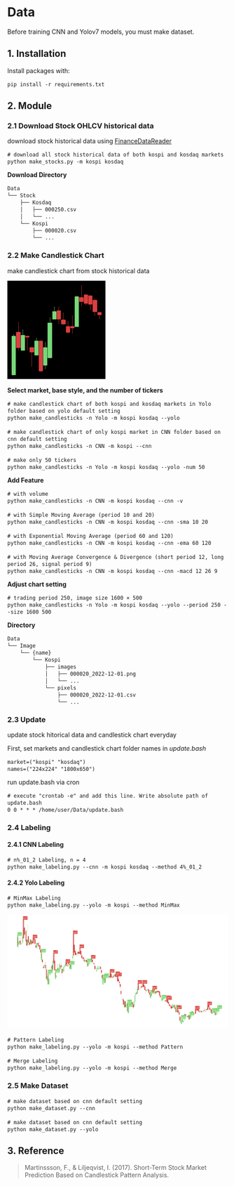 # Data

Before training CNN and Yolov7 models, you must make dataset.

## 1. Installation
Install packages with:
```
pip install -r requirements.txt
```

## 2. Module
### 2.1 Download Stock OHLCV historical data
download stock historical data using [FinanceDataReader](https://github.com/financedata-org/FinanceDataReader)

```
# download all stock historical data of both kospi and kosdaq markets
python make_stocks.py -m kospi kosdaq
```

__Download Directory__

```
Data
└── Stock
    ├── Kosdaq
    │   ├── 000250.csv
    │   └── ...
    └── Kospi
        ├── 000020.csv
        └── ...
```

### 2.2 Make Candlestick Chart
make candlestick chart from stock historical data

<img src="./Image/224x224/Kospi/images/000020_2022-11-01.png" width="224px" height="224px" title="Candlestick Chart Sample" alt="CNN Chart"></img><br/>

__Select market, base style, and the number of tickers__
```
# make candlestick chart of both kospi and kosdaq markets in Yolo folder based on yolo default setting
python make_candlesticks -n Yolo -m kospi kosdaq --yolo

# make candlestick chart of only kospi market in CNN folder based on cnn default setting
python make_candlesticks -n CNN -m kospi --cnn

# make only 50 tickers
python make_candlesticks -n Yolo -m kospi kosdaq --yolo -num 50
```

__Add Feature__
```
# with volume
python make_candlesticks -n CNN -m kospi kosdaq --cnn -v

# with Simple Moving Average (period 10 and 20)
python make_candlesticks -n CNN -m kospi kosdaq --cnn -sma 10 20

# with Exponential Moving Average (period 60 and 120)
python make_candlesticks -n CNN -m kospi kosdaq --cnn -ema 60 120

# with Moving Average Convergence & Divergence (short period 12, long period 26, signal period 9)
python make_candlesticks -n CNN -m kospi kosdaq --cnn -macd 12 26 9
```

__Adjust chart setting__
```
# trading period 250, image size 1600 × 500
python make_candlesticks -n Yolo -m kospi kosdaq --yolo --period 250 --size 1600 500
```

__Directory__

```
Data
└── Image
    └── {name}
        └── Kospi
            ├── images
            │   ├── 000020_2022-12-01.png
            │   └── ...
            └── pixels
                ├── 000020_2022-12-01.csv
                └── ...
```


### 2.3 Update
update stock hitorical data and candlestick chart everyday

First, set markets and candlestick chart folder names in _update.bash_
```
market=("kospi" "kosdaq")
names=("224x224" "1800x650")
```

run update.bash via cron
```
# execute "crontab -e" and add this line. Write absolute path of update.bash
0 0 * * * /home/user/Data/update.bash
```

### 2.4 Labeling

#### 2.4.1 CNN Labeling
```
# n%_01_2 Labeling, n = 4
python make_labeling.py --cnn -m kospi kosdaq --method 4%_01_2
```

#### 2.4.2 Yolo Labeling

```
# MinMax Labeling
python make_labeling.py --yolo -m kospi --method MinMax
```

<img src="./Sample/MinMax_000020_2022-12-01.png" width="720px" height="260px" title="MinMax Labeling Sample" alt="MinMax Labeling"></img><br/>

```
# Pattern Labeling
python make_labeling.py --yolo -m kospi --method Pattern

# Merge Labeling
python make_labeling.py --yolo -m kospi --method Merge

```
### 2.5 Make Dataset

```
# make dataset based on cnn default setting
python make_dataset.py --cnn

# make dataset based on cnn default setting
python make_dataset.py --yolo
```


## 3. Reference

> Martinssson, F., & Liljeqvist, I. (2017). Short-Term Stock Market Prediction Based on Candlestick Pattern Analysis.